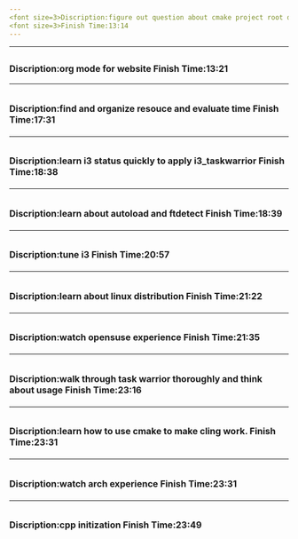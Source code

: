 ```yaml
---
<font size=3>Discription:figure out question about cmake project root directory in vim
<font size=3>Finish Time:13:14
---
```



---
<font size=3>Discription:org mode for website
<font size=3>Finish Time:13:21
---


---
<font size=3>Discription:find and organize resouce and evaluate time
<font size=3>Finish Time:17:31
---


---
<font size=3>Discription:learn i3 status quickly to apply i3_taskwarrior
<font size=3>Finish Time:18:38
---


---
<font size=3>Discription:learn about autoload and ftdetect
<font size=3>Finish Time:18:39
---


---
<font size=3>Discription:tune i3
<font size=3>Finish Time:20:57
---


---
<font size=3>Discription:learn about linux distribution
<font size=3>Finish Time:21:22
---


---
<font size=3>Discription:watch opensuse experience
<font size=3>Finish Time:21:35
---


---
<font size=3>Discription:walk through task warrior thoroughly and think about usage
<font size=3>Finish Time:23:16
---


---
<font size=3>Discription:learn how to use cmake to make cling work.
<font size=3>Finish Time:23:31
---


---
<font size=3>Discription:watch arch experience
<font size=3>Finish Time:23:31
---


---
<font size=3>Discription:cpp initization
<font size=3>Finish Time:23:49
---



